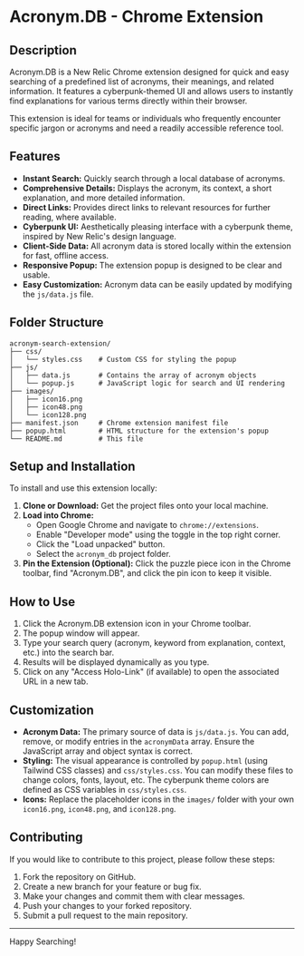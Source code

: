 # Acronym.DB - Chrome Extension

## Description

Acronym.DB is a New Relic Chrome extension designed for quick and easy searching of a predefined list of acronyms, their meanings, and related information. It features a cyberpunk-themed UI and allows users to instantly find explanations for various terms directly within their browser.

This extension is ideal for teams or individuals who frequently encounter specific jargon or acronyms and need a readily accessible reference tool.

## Features

* **Instant Search:** Quickly search through a local database of acronyms.
* **Comprehensive Details:** Displays the acronym, its context, a short explanation, and more detailed information.
* **Direct Links:** Provides direct links to relevant resources for further reading, where available.
* **Cyberpunk UI:** Aesthetically pleasing interface with a cyberpunk theme, inspired by New Relic's design language.
* **Client-Side Data:** All acronym data is stored locally within the extension for fast, offline access.
* **Responsive Popup:** The extension popup is designed to be clear and usable.
* **Easy Customization:** Acronym data can be easily updated by modifying the `js/data.js` file.

## Folder Structure

```text
acronym-search-extension/
├── css/
│   └── styles.css    # Custom CSS for styling the popup
├── js/
│   ├── data.js       # Contains the array of acronym objects
│   └── popup.js      # JavaScript logic for search and UI rendering
├── images/
│   ├── icon16.png
│   ├── icon48.png
│   └── icon128.png
├── manifest.json     # Chrome extension manifest file
├── popup.html        # HTML structure for the extension's popup
└── README.md         # This file
```

## Setup and Installation

To install and use this extension locally:

1.  **Clone or Download:** Get the project files onto your local machine.
2.  **Load into Chrome:**
    * Open Google Chrome and navigate to `chrome://extensions`.
    * Enable "Developer mode" using the toggle in the top right corner.
    * Click the "Load unpacked" button.
    * Select the `acronym_db` project folder.
3.  **Pin the Extension (Optional):** Click the puzzle piece icon in the Chrome toolbar, find "Acronym.DB", and click the pin icon to keep it visible.

## How to Use

1.  Click the Acronym.DB extension icon in your Chrome toolbar.
2.  The popup window will appear.
3.  Type your search query (acronym, keyword from explanation, context, etc.) into the search bar.
4.  Results will be displayed dynamically as you type.
5.  Click on any "Access Holo-Link" (if available) to open the associated URL in a new tab.

## Customization

* **Acronym Data:** The primary source of data is `js/data.js`. You can add, remove, or modify entries in the `acronymData` array. Ensure the JavaScript array and object syntax is correct.
* **Styling:** The visual appearance is controlled by `popup.html` (using Tailwind CSS classes) and `css/styles.css`. You can modify these files to change colors, fonts, layout, etc. The cyberpunk theme colors are defined as CSS variables in `css/styles.css`.
* **Icons:** Replace the placeholder icons in the `images/` folder with your own `icon16.png`, `icon48.png`, and `icon128.png`.

## Contributing
If you would like to contribute to this project, please follow these steps:
1.  Fork the repository on GitHub.
2.  Create a new branch for your feature or bug fix.
3.  Make your changes and commit them with clear messages.
4.  Push your changes to your forked repository.
5.  Submit a pull request to the main repository.

---

Happy Searching!
